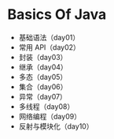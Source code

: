 # Basics Of Java

+ 基础语法（day01）
+ 常用 API（day02）
+ 封装（day03）
+ 继承（day04）
+ 多态（day05）
+ 集合（day06）
+ 异常（day07）
+ 多线程（day08）
+ 网络编程（day09）
+ 反射与模块化（day10）


